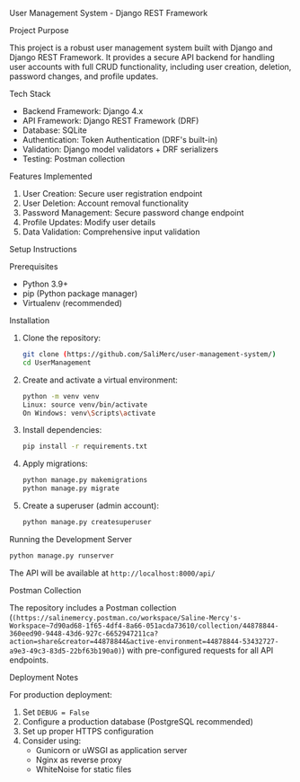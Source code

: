 User Management System - Django REST Framework

Project Purpose

This project is a robust user management system built with Django and Django REST Framework. It provides a secure API backend for handling user accounts with full CRUD functionality, including user creation, deletion, password changes, and profile updates.

Tech Stack

- Backend Framework: Django 4.x
- API Framework: Django REST Framework (DRF)
- Database: SQLite
- Authentication: Token Authentication (DRF's built-in)
- Validation: Django model validators + DRF serializers
- Testing: Postman collection

Features Implemented

1. User Creation: Secure user registration endpoint
2. User Deletion: Account removal functionality
3. Password Management: Secure password change endpoint
4. Profile Updates: Modify user details
5. Data Validation: Comprehensive input validation

Setup Instructions

Prerequisites

- Python 3.9+
- pip (Python package manager)
- Virtualenv (recommended)

Installation

1. Clone the repository:
   ```bash
   git clone (https://github.com/SaliMerc/user-management-system/)
   cd UserManagement
   ```

2. Create and activate a virtual environment:
   ```bash
   python -m venv venv
   Linux: source venv/bin/activate
   On Windows: venv\Scripts\activate
   ```

3. Install dependencies:
   ```bash
   pip install -r requirements.txt
   ```

4. Apply migrations:
   ```bash
   python manage.py makemigrations
   python manage.py migrate
   ```

5. Create a superuser (admin account):
   ```bash
   python manage.py createsuperuser
   ```

Running the Development Server
```bash
python manage.py runserver
```
The API will be available at `http://localhost:8000/api/`

Postman Collection

The repository includes a Postman collection (`(https://salinemercy.postman.co/workspace/Saline-Mercy's-Workspace~7d90ad68-1f65-4df4-8a66-051acda73610/collection/44878844-360eed90-9448-43d6-927c-6652947211ca?action=share&creator=44878844&active-environment=44878844-53432727-a9e3-49c3-83d5-22bf63b190a0)`) with pre-configured requests for all API endpoints. 

Deployment Notes

For production deployment:
1. Set `DEBUG = False`
2. Configure a production database (PostgreSQL recommended)
3. Set up proper HTTPS configuration
4. Consider using:
   - Gunicorn or uWSGI as application server
   - Nginx as reverse proxy
   - WhiteNoise for static files
